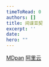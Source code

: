 ```yaml
---
timeToRead: 0
authors: []
title: 间谍亚契
excerpt: ''
date: 
hero: ""
---
```

[MDpan](https://mdpan.tk/%E9%97%B4%E8%B0%8D%E4%BA%9A%E5%A5%91/Season%2012)
[阿里云](https://www.aliyundrive.com/s/3so9ihZgZYP)
